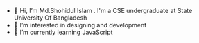 - 👋 Hi, I’m Md.Shohidul Islam . I'm a CSE undergraduate at State University Of Bangladesh
- 👀 I’m interested in designing and development
- 🌱 I’m currently learning JavaScript

<!---
Sourav405/Sourav405 is a ✨ special ✨ repository because its `README.md` (this file) appears on your GitHub profile.
You can click the Preview link to take a look at your changes.
--->
